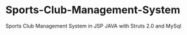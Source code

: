 # Sports-Club-Management-System
Sports Club Management System in JSP JAVA with Struts 2.0 and MySql
